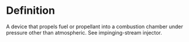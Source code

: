 # Definition

A device that propels fuel or propellant into a combustion chamber under
pressure other than atmospheric. See impinging-stream injector.
